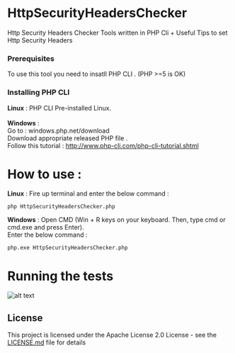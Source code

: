 # HttpSecurityHeadersChecker

Http Security Headers Checker Tools written in PHP Cli + Useful Tips to set Http Security Headers

### Prerequisites

To use this tool you need to insatll PHP CLI . (PHP >=5 is OK)

### Installing PHP CLI
<b>Linux</b> : PHP CLI Pre-installed Linux.<br><br>
<b>Windows</b> : <br>
Go to : windows.php.net/download<br>
Download appropriate released PHP file .<br>
Follow this tutorial : http://www.php-cli.com/php-cli-tutorial.shtml
# How to use :
<b>Linux</b> :
Fire up terminal and enter the below command :

```
php HttpSecurityHeadersChecker.php
```
<b>Windows</b> :
Open CMD (Win + R keys on your keyboard. Then, type cmd or cmd.exe and press Enter).<br>
Enter the below command :
```
php.exe HttpSecurityHeadersChecker.php
```
# Running the tests
![alt text](https://pasteboard.co/images/H5n5Pnl.png/download)

## License

This project is licensed under the Apache License 2.0 License - see the [LICENSE.md](LICENSE.md) file for details
